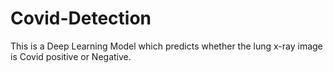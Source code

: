 # Covid-Detection

This is a Deep Learning Model which predicts whether the lung x-ray image is Covid positive or Negative.
